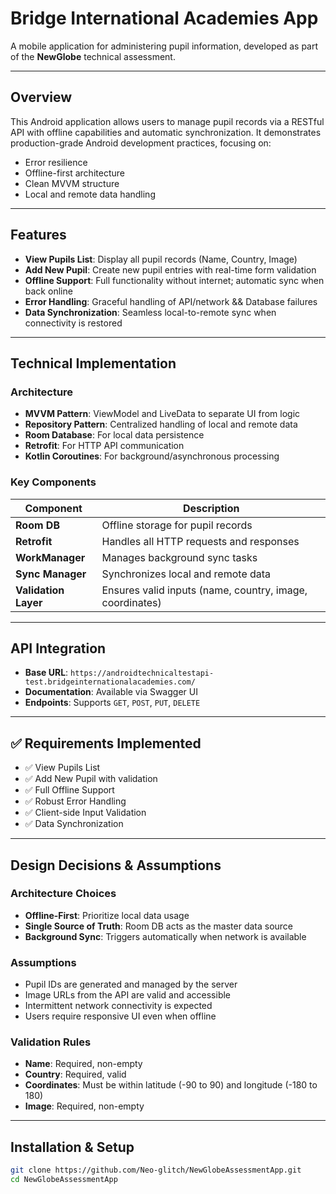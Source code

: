 # Bridge International Academies App

A mobile application for administering pupil information, developed as part of the **NewGlobe** technical assessment.

---

## Overview

This Android application allows users to manage pupil records via a RESTful API with offline capabilities and automatic synchronization. It demonstrates production-grade Android development practices, focusing on:

- Error resilience
- Offline-first architecture
- Clean MVVM structure
- Local and remote data handling

---

## Features

- **View Pupils List**: Display all pupil records (Name, Country, Image)
- **Add New Pupil**: Create new pupil entries with real-time form validation
- **Offline Support**: Full functionality without internet; automatic sync when back online
- **Error Handling**: Graceful handling of API/network && Database failures
- **Data Synchronization**: Seamless local-to-remote sync when connectivity is restored

---

## Technical Implementation

### Architecture

- **MVVM Pattern**: ViewModel and LiveData to separate UI from logic
- **Repository Pattern**: Centralized handling of local and remote data
- **Room Database**: For local data persistence
- **Retrofit**: For HTTP API communication
- **Kotlin Coroutines**: For background/asynchronous processing

### Key Components

| Component      | Description |
|----------------|-------------|
| **Room DB**    | Offline storage for pupil records |
| **Retrofit**   | Handles all HTTP requests and responses |
| **WorkManager**| Manages background sync tasks |
| **Sync Manager** | Synchronizes local and remote data |
| **Validation Layer** | Ensures valid inputs (name, country, image, coordinates) |

---

## API Integration

- **Base URL**: `https://androidtechnicaltestapi-test.bridgeinternationalacademies.com/`
- **Documentation**: Available via Swagger UI
- **Endpoints**: Supports `GET`, `POST`, `PUT`, `DELETE`

---

## ✅ Requirements Implemented

- ✅ View Pupils List
- ✅ Add New Pupil with validation
- ✅ Full Offline Support
- ✅ Robust Error Handling
- ✅ Client-side Input Validation
- ✅ Data Synchronization

---

## Design Decisions & Assumptions

### Architecture Choices

- **Offline-First**: Prioritize local data usage
- **Single Source of Truth**: Room DB acts as the master data source
- **Background Sync**: Triggers automatically when network is available

### Assumptions

- Pupil IDs are generated and managed by the server
- Image URLs from the API are valid and accessible
- Intermittent network connectivity is expected
- Users require responsive UI even when offline

### Validation Rules

- **Name**: Required, non-empty
- **Country**: Required, valid
- **Coordinates**: Must be within latitude (-90 to 90) and longitude (-180 to 180)
- **Image**: Required, non-empty

---

## Installation & Setup

```bash
git clone https://github.com/Neo-glitch/NewGlobeAssessmentApp.git
cd NewGlobeAssessmentApp
